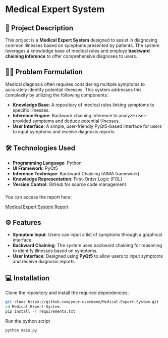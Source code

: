 # Medical Expert System

## 📝 Project Description

This project is a **Medical Expert System** designed to assist in diagnosing common illnesses based on symptoms presented by patients. The system leverages a knowledge base of medical rules and employs **backward chaining inference** to offer comprehensive diagnoses to users.

## 🧑‍⚕️ Problem Formulation

Medical diagnosis often requires considering multiple symptoms to accurately identify potential illnesses. This system addresses this complexity by utilizing the following components:

- **Knowledge Base**: A repository of medical rules linking symptoms to specific illnesses.
- **Inference Engine**: Backward chaining inference to analyze user-provided symptoms and deduce potential illnesses.
- **User Interface**: A simple, user-friendly PyQt5-based interface for users to input symptoms and receive diagnosis reports.

## 🛠️ Technologies Used

- **Programming Language**: Python
- **UI Framework**: PyQt5
- **Inference Technique**: Backward Chaining (AIMA framework)
- **Knowledge Representation**: First-Order Logic (FOL)
- **Version Control**: GitHub for source code management
### 
You can access the report here:

[Medical Expert System Report](./Medical_Expert_System_Report.pdf)


## ⚙️ Features

- **Symptom Input**: Users can input a list of symptoms through a graphical interface.
- **Backward Chaining**: The system uses backward chaining for reasoning to identify illnesses based on symptoms.
- **User Interface**: Designed using **PyQt5** to allow users to input symptoms and receive diagnosis reports.

## 💻 Installation

Clone the repository and install the required dependencies:

```bash
git clone https://github.com/your-username/Medical-Expert-System.git
cd Medical-Expert-System
pip install -r requirements.txt

```
Run the python script
```bash
python main.py
```

